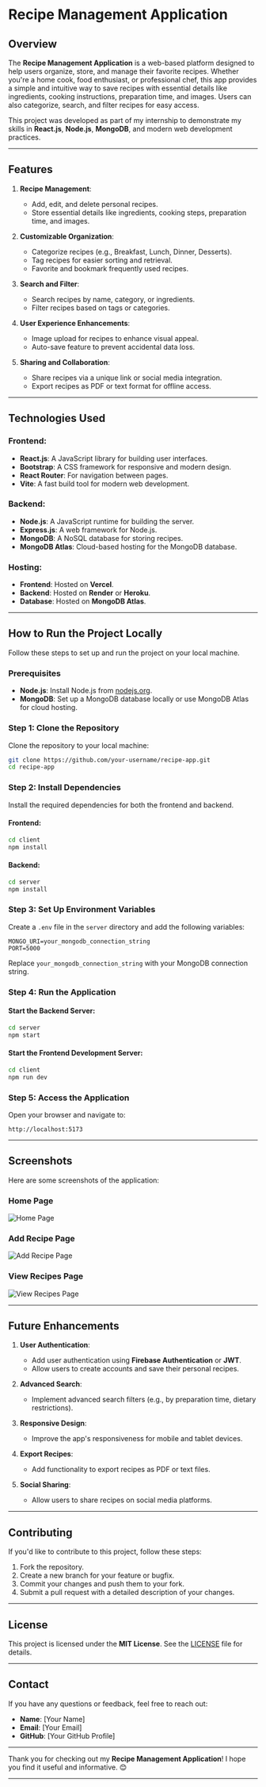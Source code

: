 # Recipe Management Application

## Overview
The **Recipe Management Application** is a web-based platform designed to help users organize, store, and manage their favorite recipes. Whether you're a home cook, food enthusiast, or professional chef, this app provides a simple and intuitive way to save recipes with essential details like ingredients, cooking instructions, preparation time, and images. Users can also categorize, search, and filter recipes for easy access.

This project was developed as part of my internship to demonstrate my skills in **React.js**, **Node.js**, **MongoDB**, and modern web development practices.

---

## Features
1. **Recipe Management**:
   - Add, edit, and delete personal recipes.
   - Store essential details like ingredients, cooking steps, preparation time, and images.

2. **Customizable Organization**:
   - Categorize recipes (e.g., Breakfast, Lunch, Dinner, Desserts).
   - Tag recipes for easier sorting and retrieval.
   - Favorite and bookmark frequently used recipes.

3. **Search and Filter**:
   - Search recipes by name, category, or ingredients.
   - Filter recipes based on tags or categories.

4. **User Experience Enhancements**:
   - Image upload for recipes to enhance visual appeal.
   - Auto-save feature to prevent accidental data loss.

5. **Sharing and Collaboration**:
   - Share recipes via a unique link or social media integration.
   - Export recipes as PDF or text format for offline access.

---

## Technologies Used
### Frontend:
- **React.js**: A JavaScript library for building user interfaces.
- **Bootstrap**: A CSS framework for responsive and modern design.
- **React Router**: For navigation between pages.
- **Vite**: A fast build tool for modern web development.

### Backend:
- **Node.js**: A JavaScript runtime for building the server.
- **Express.js**: A web framework for Node.js.
- **MongoDB**: A NoSQL database for storing recipes.
- **MongoDB Atlas**: Cloud-based hosting for the MongoDB database.

### Hosting:
- **Frontend**: Hosted on **Vercel**.
- **Backend**: Hosted on **Render** or **Heroku**.
- **Database**: Hosted on **MongoDB Atlas**.

---

## How to Run the Project Locally
Follow these steps to set up and run the project on your local machine.

### Prerequisites
- **Node.js**: Install Node.js from [nodejs.org](https://nodejs.org/).
- **MongoDB**: Set up a MongoDB database locally or use MongoDB Atlas for cloud hosting.

### Step 1: Clone the Repository
Clone the repository to your local machine:
```bash
git clone https://github.com/your-username/recipe-app.git
cd recipe-app
```

### Step 2: Install Dependencies
Install the required dependencies for both the frontend and backend.

#### Frontend:
```bash
cd client
npm install
```

#### Backend:
```bash
cd server
npm install
```

### Step 3: Set Up Environment Variables
Create a `.env` file in the `server` directory and add the following variables:
```env
MONGO_URI=your_mongodb_connection_string
PORT=5000
```

Replace `your_mongodb_connection_string` with your MongoDB connection string.

### Step 4: Run the Application
#### Start the Backend Server:
```bash
cd server
npm start
```

#### Start the Frontend Development Server:
```bash
cd client
npm run dev
```

### Step 5: Access the Application
Open your browser and navigate to:
```
http://localhost:5173
```

---

## Screenshots
Here are some screenshots of the application:

### Home Page
![Home Page](recipe-app/screenshots/home.png)

### Add Recipe Page
![Add Recipe Page](recipe-app/screenshots/add-recipe.png)

### View Recipes Page
![View Recipes Page](recipe-app/screenshots/view-recipes.png)

---

## Future Enhancements
1. **User Authentication**:
   - Add user authentication using **Firebase Authentication** or **JWT**.
   - Allow users to create accounts and save their personal recipes.

2. **Advanced Search**:
   - Implement advanced search filters (e.g., by preparation time, dietary restrictions).

3. **Responsive Design**:
   - Improve the app's responsiveness for mobile and tablet devices.

4. **Export Recipes**:
   - Add functionality to export recipes as PDF or text files.

5. **Social Sharing**:
   - Allow users to share recipes on social media platforms.

---

## Contributing
If you'd like to contribute to this project, follow these steps:
1. Fork the repository.
2. Create a new branch for your feature or bugfix.
3. Commit your changes and push them to your fork.
4. Submit a pull request with a detailed description of your changes.

---

## License
This project is licensed under the **MIT License**. See the [LICENSE](LICENSE) file for details.

---

## Contact
If you have any questions or feedback, feel free to reach out:
- **Name**: [Your Name]
- **Email**: [Your Email]
- **GitHub**: [Your GitHub Profile]

---

Thank you for checking out my **Recipe Management Application**! I hope you find it useful and informative. 😊

---

